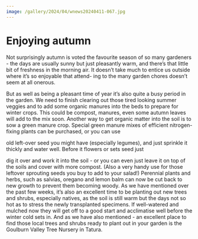 ```yaml
---
image: /gallery/2024/04/wnews20240411-067.jpg
---
```

# Enjoying autumn

Not surprisingly autumn is voted the favourite season of so many gardeners - the days are usually sunny but just pleasantly
warm, and there’s that little bit of freshness in
the morning air. It doesn’t take much to entice
us outside where it’s so enjoyable that attend-
ing to the many garden chores doesn’t seem at all onerous.
<!--more-->
But as well as being a pleasant time of year
it’s also quite a busy period in the garden. We
need to finish clearing out those tired looking
summer veggies and to add some organic
manures into the beds to prepare for winter
crops. This could be compost, manures, even
some autumn leaves will add to the mix soon.
Another way to get organic matter into the
soil is to sow a green manure crop. Special
 green manure mixes of efficient nitrogen-
fixing plants can be purchased, or you can use

old left-over seed you might have (especially
legumes), and just sprinkle it thickly and
water well. Before it flowers or sets seed just

dig it over and work it into the soil - or you
can even just leave it on top of the soils and
cover with more compost. (Also a very handy
use for those leftover sprouting seeds you buy
to add to your salad!)
Perennial plants and herbs, such as
salvias, oregano and lemon balm can now
be cut back to new growth to prevent them
becoming woody.
As we have mentioned over the past
few weeks, it’s also an excellent time to be
planting out new trees and shrubs, especially
natives, as the soil is still warm but the days
not so hot as to stress the newly transplanted
specimens. If well-watered and mulched now
they will get off to a good start and acclimatise
well before the winter cold sets in.
And as we have also mentioned - an
excellent place to find those local trees and
shrubs ready to plant out in your garden is the
Goulburn Valley Tree Nursery in Tatura.